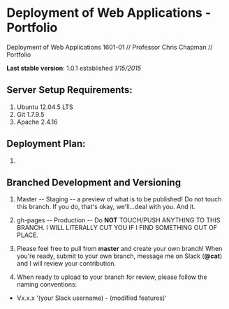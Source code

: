 # Deployment of Web Applications - Portfolio
Deployment of Web Applications 1601-01 // Professor Chris Chapman // Portfolio

**Last stable version**: 1.0.1 established *1/15/2015*

## Server Setup Requirements:
1. Ubuntu 12.04.5 LTS
2. Git 1.7.9.5
3. Apache 2.4.16

## Deployment Plan:
1. 

## Branched Development and Versioning
1. Master -- Staging -- a preview of what is to be published! Do not touch this branch. 
If you do, that's okay, we'll...deal with you. And it.

2. gh-pages -- Production -- Do **NOT** TOUCH/PUSH ANYTHING TO THIS BRANCH. 
I WILL LITERALLY CUT YOU IF I FIND SOMETHING OUT OF PLACE.

3. Please feel free to pull from **master** and create your own branch! When you're ready,
submit to your own branch, message me on Slack (__@cat__) and I will review your contribution.

4. When ready to upload to your branch for review, please follow the naming conventions:
*   Vx.x.x '(your Slack username) - (modified features)'



